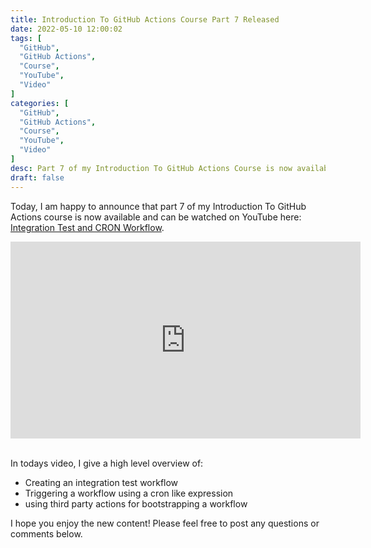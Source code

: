 ```yaml
---
title: Introduction To GitHub Actions Course Part 7 Released
date: 2022-05-10 12:00:02
tags: [
  "GitHub",
  "GitHub Actions",
  "Course",
  "YouTube",
  "Video"
]
categories: [
  "GitHub",
  "GitHub Actions",
  "Course",
  "YouTube",
  "Video"
]
desc: Part 7 of my Introduction To GitHub Actions Course is now available!
draft: false
---
```


Today, I am happy to announce that part 7 of my Introduction To GitHub Actions course is now available and can be watched on YouTube here: <a href="https://youtu.be/qXirDGGrG34" target="_blank">Integration Test and CRON Workflow</a>.

<div style="text-align: center;"><iframe width="560" height="315" src="https://www.youtube.com/embed/qXirDGGrG34" title="YouTube video player" frameborder="0" allow="accelerometer; autoplay; clipboard-write; encrypted-media; gyroscope; picture-in-picture" allowfullscreen></iframe></div><br />

In todays video, I give a high level overview of:

* Creating an integration test workflow
* Triggering a workflow using a cron like expression
* using third party actions for bootstrapping a workflow

I hope you enjoy the new content! Please feel free to post any questions or comments below.
